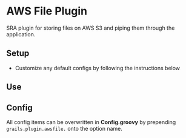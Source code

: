 AWS File Plugin
=========

SRA plugin for storing files on AWS S3 and piping them through the application.

## Setup

- Customize any default configs by following the instructions below

## Use



## Config

All config items can be overwritten in **Config.groovy** by prepending `grails.plugin.awsfile.` onto the option name.

